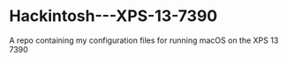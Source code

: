 # Hackintosh---XPS-13-7390
A repo containing my configuration files for running macOS on the XPS 13 7390
